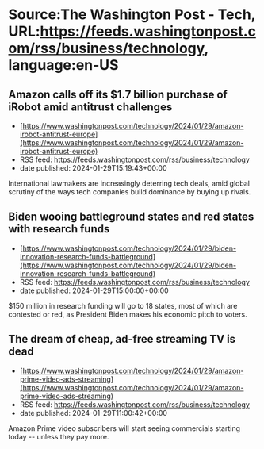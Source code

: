# Source:The Washington Post - Tech, URL:https://feeds.washingtonpost.com/rss/business/technology, language:en-US

## Amazon calls off its $1.7 billion purchase of iRobot amid antitrust challenges
 - [https://www.washingtonpost.com/technology/2024/01/29/amazon-irobot-antitrust-europe](https://www.washingtonpost.com/technology/2024/01/29/amazon-irobot-antitrust-europe)
 - RSS feed: https://feeds.washingtonpost.com/rss/business/technology
 - date published: 2024-01-29T15:19:43+00:00

International lawmakers are increasingly deterring tech deals, amid global scrutiny of the ways tech companies build dominance by buying up rivals.

## Biden wooing battleground states and red states with research funds
 - [https://www.washingtonpost.com/technology/2024/01/29/biden-innovation-research-funds-battleground](https://www.washingtonpost.com/technology/2024/01/29/biden-innovation-research-funds-battleground)
 - RSS feed: https://feeds.washingtonpost.com/rss/business/technology
 - date published: 2024-01-29T15:00:00+00:00

$150 million in research funding will go to 18 states, most of which are contested or red, as President Biden makes his economic pitch to voters.

## The dream of cheap, ad-free streaming TV is dead
 - [https://www.washingtonpost.com/technology/2024/01/29/amazon-prime-video-ads-streaming](https://www.washingtonpost.com/technology/2024/01/29/amazon-prime-video-ads-streaming)
 - RSS feed: https://feeds.washingtonpost.com/rss/business/technology
 - date published: 2024-01-29T11:00:42+00:00

Amazon Prime video subscribers will start seeing commercials starting today -- unless they pay more.

